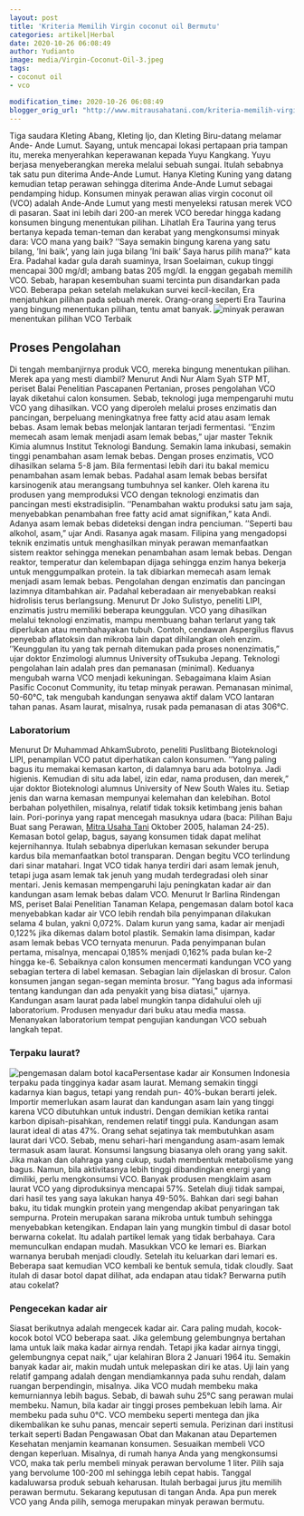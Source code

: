 ```yaml
---
layout: post
title: 'Kriteria Memilih Virgin coconut oil Bermutu'
categories: artikel|Herbal
date: 2020-10-26 06:08:49
author: Yudianto
image: media/Virgin-Coconut-Oil-3.jpeg
tags:
- coconut oil
- vco

modification_time: 2020-10-26 06:08:49
blogger_orig_url: "http://www.mitrausahatani.com/kriteria-memilih-virgin-coconut-oil.html"
---
```


Tiga saudara Kleting Abang, Kleting Ijo, dan Kleting Biru-datang melamar Ande-
Ande Lumut. Sayang, untuk mencapai lokasi pertapaan pria tampan itu, mereka
menyerahkan keperawanan kepada Yuyu Kangkang. Yuyu berjasa menyeberangkan
mereka melalui sebuah sungai. Itulah sebabnya tak satu pun diterima Ande-Ande
Lumut. Hanya Kleting Kuning yang datang kemudian tetap perawan sehingga
diterima Ande-Ande Lumut sebagai pendamping hidup. Konsumen minyak perawan
alias virgin coconut oil (VCO) adalah Ande-Ande Lumut yang mesti menyeleksi
ratusan merek VCO di pasaran. Saat ini lebih dari 200-an merek VCO beredar
hingga kadang konsumen bingung menentukan pilihan. Lihatlah Era Taurina yang
terus bertanya kepada teman-teman dan kerabat yang mengkonsumsi minyak dara:
VCO mana yang baik? ’’Saya semakin bingung karena yang satu bilang, ’Ini
baik’, yang lain juga bilang ’Ini baik’ Saya harus pilih mana?” kata Era.
Padahal kadar gula darah suaminya, Irsan Soelaiman, cukup tinggi mencapai 300
mg/dl; ambang batas 205 mg/dl. Ia enggan gegabah memilih VCO. Sebab, harapan
kesembuhan suami tercinta pun disandarkan pada VCO. Beberapa pekan setelah
melakukan survei kecil-kecilan, Era menjatuhkan pilihan pada sebuah merek.
Orang-orang seperti Era Taurina yang bingung menentukan pilihan, tentu amat
banyak. ![minyak
perawan](https://1.bp.blogspot.com/-jQ36XXVpZGA/X5aBiUvnPmI/AAAAAAAAB0E/0sG_BsHVZGEyikivJp5WTL2MUh2rwRhwwCLcBGAsYHQ/s630/Virgin%2BCoconut%2BOil%2B%25282%2529.jpeg)menentukan
pilihan VCO Terbaik

## Proses Pengolahan

Di tengah membanjirnya produk VCO, mereka bingung menentukan pilihan. Merek
apa yang mesti diambil? Menurut Andi Nur Alam Syah STP MT, periset Balai
Penelitian Pascapanen Pertanian, proses pengolahan VCO layak diketahui calon
konsumen. Sebab, teknologi juga mempengaruhi mutu VCO yang dihasilkan. VCO
yang diperoleh melalui proses enzimatis dan pancingan, berpeluang meningkatnya
free fatty acid atau asam lemak bebas. Asam lemak bebas melonjak lantaran
terjadi fermentasi. ’’Enzim memecah asam lemak menjadi asam lemak bebas,” ujar
master Teknik Kimia alumnus Institut Teknologi Bandung. Semakin lama inkubasi,
semakin tinggi penambahan asam lemak bebas. Dengan proses enzimatis, VCO
dihasilkan selama 5-8 jam. Bila fermentasi lebih dari itu bakal memicu
penambahan asam lemak bebas. Padahal asam lemak bebas bersifat karsinogenik
atau merangsang tumbuhnya sel kanker. Oleh karena itu produsen yang
memproduksi VCO dengan teknologi enzimatis dan pancingan mesti ekstradisiplin.
’’Penambahan waktu produksi satu jam saja, menyebabkan penambahan free fatty
acid amat signifikan,” kata Andi. Adanya asam lemak bebas dideteksi dengan
indra penciuman. ’’Seperti bau alkohol, asam,” ujar Andi. Rasanya agak masam.
Filipina yang mengadopsi teknik enzimatis untuk menghasilkan minyak perawan
memanfaatkan sistem reaktor sehingga menekan penambahan asam lemak bebas.
Dengan reaktor, temperatur dan kelembapan dijaga sehingga enzim hanya bekerja
untuk menggumpalkan protein. Ia tak dibiarkan memecah asam lemak menjadi asam
lemak bebas. Pengolahan dengan enzimatis dan pancingan lazimnya ditambahkan
air. Padahal keberadaan air menyebabkan reaksi hidrolisis terus berlangsung.
Menurut Dr Joko Sulistyo, peneliti LIPI, enzimatis justru memiliki beberapa
keunggulan. VCO yang dihasilkan melalui teknologi enzimatis, mampu membuang
bahan terlarut yang tak diperlukan atau membahayakan tubuh. Contoh, cendawan
Aspergilus flavus penyebab aflatoksin dan mikroba lain dapat dihilangkan oleh
enzim. ’’Keunggulan itu yang tak pernah ditemukan pada proses nonenzimatis,”
ujar doktor Enzimologi alumnus University ofTsukuba Jepang. Teknologi
pengolahan lain adalah pres dan pemanasan (minimal). Keduanya mengubah warna
VCO menjadi kekuningan. Sebagaimana klaim Asian Pasific Coconut Community, itu
tetap minyak perawan. Pemanasan minimal, 50-60°C, tak mengubah kandungan
senyawa aktif dalam VCO lantaran tahan panas. Asam laurat, misalnya, rusak
pada pemanasan di atas 306°C.

### Laboratorium

Menurut Dr Muhammad AhkamSubroto, peneliti Puslitbang Bioteknologi LIPI,
penampilan VCO patut diperhatikan calon konsumen. ’’Yang paling bagus itu
memakai kemasan karton, di dalamnya baru ada botolnya. Jadi higienis. Kemudian
di situ ada label, izin edar, nama produsen, dan merek,” ujar doktor
Bioteknologi alumnus University of New South Wales itu. Setiap jenis dan warna
kemasan mempunyai kelemahan dan kelebihan. Botol berbahan polyethilen,
misalnya, relatif tidak toksik ketimbang jenis bahan lain. Pori-porinya yang
rapat mencegah masuknya udara (baca: Pilihan Baju Buat sang Perawan, [Mitra
Usaha Tani](https://www.mitrausahatani.com) Oktober 2005, halaman 24-25). Kemasan
botol gelap, bagus, sayang konsumen tidak dapat melihat kejernihannya. Itulah
sebabnya diperlukan kemasan sekunder berupa kardus bila memanfaatkan botol
transparan. Dengan begitu VCO terlindung dari sinar matahari. Ingat VCO tidak
hanya terdiri dari asam lemak jenuh, tetapi juga asam lemak tak jenuh yang
mudah terdegradasi oleh sinar mentari. Jenis kemasan mempengaruhi laju
peningkatan kadar air dan kandungan asam lemak bebas dalam VCO. Menurut Ir
Barlina Rindengan MS, periset Balai Penelitian Tanaman Kelapa, pengemasan
dalam botol kaca menyebabkan kadar air VCO lebih rendah bila penyimpanan
dilakukan selama 4 bulan, yakni 0,072%. Dalam kurun yang sama, kadar air
menjadi 0,122% jika dikemas dalam botol plastik. Semakin lama disimpan, kadar
asam lemak bebas VCO ternyata menurun. Pada penyimpanan bulan pertama,
misalnya, mencapai 0,185% menjadi 0,162% pada bulan ke-2 hingga ke-6.
Sebaiknya calon konsumen mencermati kandungan VCO yang sebagian tertera di
label kemasan. Sebagian lain dijelaskan di brosur. Calon konsumen jangan
segan-segan meminta brosur. "Yang bagus ada informasi tentang kandungan dan
ada penyakit yang bisa diatasi," ujarnya. Kandungan asam laurat pada label
mungkin tanpa didahului oleh uji laboratorium. Produsen menyadur dari buku
atau media massa. Menanyakan laboratorium tempat pengujian kandungan VCO
sebuah langkah tepat.

### Terpaku laurat?

![pengemasan dalam botol
kaca](https://1.bp.blogspot.com/-wyzTeHDB9zk/X5aBi5c8HrI/AAAAAAAAB0I/cBqsTUXzfIMB6RVw3FWB9TL5xwvBc6n7gCLcBGAsYHQ/s845/Virgin%2BCoconut%2BOil.jpeg)Persentase
kadar air Konsumen Indonesia terpaku pada tingginya kadar asam laurat. Memang
semakin tinggi kadarnya kian bagus, tetapi yang rendah pun- 40%-bukan berarti
jelek. Importir memerlukan asam laurat dan kandungan asam lain yang tinggi
karena VCO dibutuhkan untuk industri. Dengan demikian ketika rantai karbon
dipisah-pisahkan, rendemen relatif tinggi pula. Kandungan asam laurat ideal di
atas 47%. Orang sehat sejatinya tak membutuhkan asam laurat dari VCO. Sebab,
menu sehari-hari mengandung asam-asam lemak termasuk asam laurat. Konsumsi
langsung biasanya oleh orang yang sakit. Jika makan dan olahraga yang cukup,
sudah membentuk metabolisme yang bagus. Namun, bila aktivitasnya lebih tinggi
dibandingkan energi yang dimiliki, perlu mengkonsumsi VCO. Banyak produsen
mengklaim asam laurat VCO yang diproduksinya mencapai 57%. Setelah diuji tidak
sampai, dari hasil tes yang saya lakukan hanya 49-50%. Bahkan dari segi bahan
baku, itu tidak mungkin protein yang mengendap akibat penyaringan tak
sempurna. Protein merupakan sarana mikroba untuk tumbuh sehingga menyebabkan
ketengikan. Endapan lain yang mungkin timbul di dasar botol berwarna cokelat.
Itu adalah partikel lemak yang tidak berbahaya. Cara memunculkan endapan
mudah. Masukkan VCO ke lemari es. Biarkan warnanya berubah menjadi cloudly.
Setelah itu keluarkan dari lemari es. Beberapa saat kemudian VCO kembali ke
bentuk semula, tidak cloudly. Saat itulah di dasar botol dapat dilihat, ada
endapan atau tidak? Berwarna putih atau cokelat?

### Pengecekan kadar air

Siasat berikutnya adalah mengecek kadar air. Cara paling mudah, kocok-kocok
botol VCO beberapa saat. Jika gelembung gelembungnya bertahan lama untuk laik
maka kadar airnya rendah. Tetapi jika kadar airnya tinggi, gelembungnya cepat
naik,” ujar kelahiran Blora 2 Januari 1964 itu. Semakin banyak kadar air,
makin mudah untuk melepaskan diri ke atas. Uji lain yang relatif gampang
adalah dengan mendiamkannya pada suhu rendah, dalam ruangan berpendingin,
misalnya. Jika VCO mudah membeku maka kemurniannya lebih bagus. Sebab, di
bawah suhu 25°C sang perawan mulai membeku. Namun, bila kadar air tinggi
proses pembekuan lebih lama. Air membeku pada suhu 0°C. VCO membeku seperti
mentega dan jika dikembalikan ke suhu panas, mencair seperti semula. Perizinan
dari institusi terkait seperti Badan Pengawasan Obat dan Makanan atau
Departemen Kesehatan menjamin keamanan konsumen. Sesuaikan membeli VCO dengan
keperluan. Misalnya, di rumah hanya Anda yang mengkonsumsi VCO, maka tak perlu
membeli minyak perawan bervolume 1 liter. Pilih saja yang bervolume 100-200 ml
sehingga lebih cepat habis. Tanggal kadaluwarsa produk sebuah keharusan.
Itulah berbagai jurus jitu memilih perawan bermutu. Sekarang keputusan di
tangan Anda. Apa pun merek VCO yang Anda pilih, semoga merupakan minyak
perawan bermutu.



